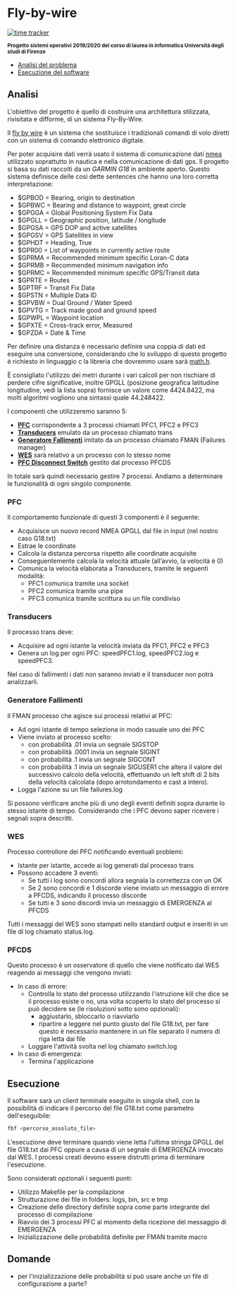 # Fly-by-wire

[![time tracker](https://wakatime.com/badge/github/Wabri/Fly-By-Wire.svg)](https://wakatime.com/badge/github/Wabri/Fly-By-Wire)

<small> **Progetto sistemi operativi 2019/2020 del corso di laurea in informatica Università degli studi di Firenze** </small>

* [Analisi del problema](#analisi)
* [Esecuzione del software](#esecuzione)

## Analisi

L'obiettivo del progetto è quello di costruire una architettura stilizzata, rivisitata e difforme, di un sistema Fly-By-Wire.

Il [fly by wire](https://en.wikipedia.org/wiki/Fly-by-wire) è un sistema che sostituisce i tradizionali comandi di volo diretti con un sistema di comando elettronico digitale. 

Per poter acquisire dati verrà usato il sistema di comunicazione dati [nmea](http://aprs.gids.nl/nmea/) utilizzato soprattutto in nautica e nella comunicazione di dati gps. Il progetto si basa su dati raccolti da un *GARMIN G18* in ambiente aperto. Questo sistema definisce delle così dette sentences che hanno una loro corretta interpretazione:

-  $GPBOD = Bearing, origin to destination
-  $GPBWC = Bearing and distance to waypoint, great circle
-  $GPGGA = Global Positioning System Fix Data
-  $GPGLL = Geographic position, latitude / longitude
-  $GPGSA = GPS DOP and active satellites 
-  $GPGSV = GPS Satellites in view
-  $GPHDT = Heading, True
-  $GPR00 = List of waypoints in currently active route
-  $GPRMA = Recommended minimum specific Loran-C data
-  $GPRMB = Recommended minimum navigation info
-  $GPRMC = Recommended minimum specific GPS/Transit data
-  $GPRTE = Routes
-  $GPTRF = Transit Fix Data
-  $GPSTN = Multiple Data ID
-  $GPVBW = Dual Ground / Water Speed
-  $GPVTG = Track made good and ground speed
-  $GPWPL = Waypoint location
-  $GPXTE = Cross-track error, Measured
-  $GPZDA = Date & Time

Per definire una distanza è necessario definire una coppia di dati ed eseguire una conversione, considerando che lo sviluppo di questo progetto è richiesto in linguaggio c la libreria che dovremmo usare sarà [math.h](http://www.cplusplus.com/reference/cmath/).

È consigliato l'utilizzo dei metri durante i vari calcoli per non rischiare di perdere cifre significative, inoltre GPGLL (posizione geografica latitudine longitudine, vedi la lista sopra) fornisce un valore come 4424.8422, ma molti algoritmi vogliono una sintassi quale 44.248422. 

I componenti che utilizzeremo saranno 5:

- [**PFC**](#pfc) corrispondente a 3 processi chiamati PFC1, PFC2 e PFC3
- [**Transducers**](#transducers) emulato da un processo chiamato trans
- [**Generatore Fallimenti**](#generatore-fallimenti) imitato da un processo chiamato FMAN (Failures manager)
- [**WES**](#wes) sarà relativo a un processo con lo stesso nome
- [**PFC Disconnect Switch**](#PFCDS) gestito dal processo PFCDS

In totale sarà quindi necessario gestire 7 processi. Andiamo a determinare le funzionalità di ogni singolo componente.

### PFC

Il comportamento funzionale di questi 3 componenti è il seguente:

- Acquisisce un nuovo record NMEA GPGLL dal file in input (nel nostro caso G18.txt)
- Estrae le coordinate
- Calcola la distanza percorsa rispetto alle coordinate acquisite
- Conseguentemente calcola la velocità attuale (all’avvio, la velocità è 0)
- Comunica la velocità elaborata a Transducers, tramite le seguenti modalità:
    - PFC1 comunica tramite una socket
    - PFC2 comunica tramite una pipe
    - PFC3 comunica tramite scrittura su un file condiviso

### Transducers

Il processo trans deve:

- Acquisire ad ogni istante la velocità inviata da PFC1, PFC2 e PFC3
- Genera un log per ogni PFC: speedPFC1.log, speedPFC2.log  e speedPFC3.

Nel caso di fallimenti i dati non saranno inviati e il transducer non potrà analizzarli.

### Generatore Fallimenti

Il FMAN processo che agisce sui processi relativi al PFC:

- Ad ogni istante di tempo seleziona in modo casuale uno dei PFC
- Viene inviato al processo scelto:
    - con probabilità .01 invia un segnale SIGSTOP 
    - con probabilità .0001 invia un segnale SIGINT 
    - con probabilità .1 invia un segnale SIGCONT
    - con probabilità .1 invia un segnale SIGUSER1 che altera il valore del successivo calcolo della velocità, effettuando un left shift di 2 bits della velocità calcolata (dopo arrotondamento e cast a intero).
- Logga l'azione su un file failures.log

Si possono verificare anche più di uno degli eventi definiti sopra durante lo stesso istante di tempo. Considerando che i PFC devono saper ricevere i segnali sopra descritti.

### WES

Processo controllore dei PFC notificando eventuali problemi:

- Istante per istante, accede ai log generati dal processo trans
- Possono accadere 3 eventi:
    - Se tutti i log sono concordi allora segnala la correttezza con un OK
    - Se 2 sono concordi e 1 discorde viene inviato un messaggio di errore a PFCDS, indicando il processo discorde
    - Se tutti e 3 sono discordi invia un messaggio di EMERGENZA al PFCDS

Tutti i messaggi del WES sono stampati nello standard output e inseriti in un file di log chiamato status.log.

### PFCDS

Questo processo è un osservatore di quello che viene notificato dal WES reagendo ai messaggi che vengono inviati:

- In caso di errore:
    - Controlla lo stato del processo utilizzando l'istruzione kill che dice se il processo esiste o no, una volta scoperto lo stato del processo si può decidere se (le risoluzioni sotto sono opzionali): 
        - aggiustarlo, sbloccarlo o riavviarlo
        - ripartire a leggere nel punto giusto del file G18.txt, per fare questo è necessario mantenere in un file separato il numero di riga letta dai file
    - Loggare l'attività svolta nel log chiamato switch.log
- In caso di emergenza:
    - Termina l'applicazione

## Esecuzione

Il software sarà un client terminale eseguito in singola shell, con la possibilità di indicare il percorso del file G18.txt come parametro dell'eseguibile:

```Bash
fbf <percorso_assoluto_file>
```

L'esecuzione deve terminare quando viene letta l'ultima stringa GPGLL del file G18.txt dai PFC oppure a causa di un segnale di EMERGENZA invocato dal WES. I processi creati devono essere distrutti prima di terminare l'esecuzione.

Sono considerati opzionali i seguenti punti:

- Utilizzo Makefile per la compilazione
- Strutturazione dei file in folders: logs, bin, src e tmp
- Creazione delle directory definite sopra come parte integrante del processo di compilazione
- Riavvio dei 3 processi PFC al momento della ricezione del messaggio di EMERGENZA
- Inizializzazione delle probabilità definite per FMAN tramite macro

## Domande

- per l'inizializzazione delle probabilità si può usare anche un file di configurazione a parte?

